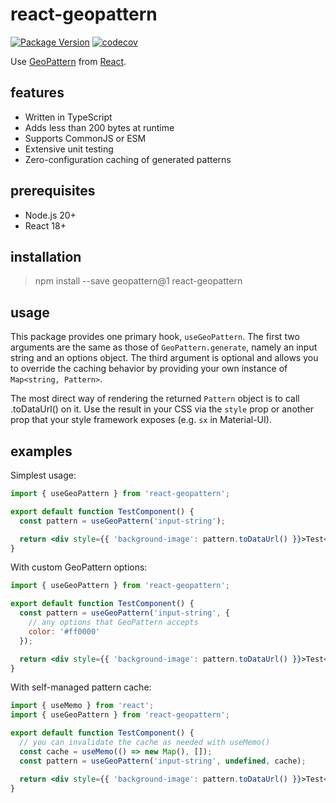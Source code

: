 # react-geopattern

[![Package Version](https://badge.fury.io/js/react-geopattern.svg)](https://www.npmjs.com/package/react-geopattern)
[![codecov](https://codecov.io/gh/ayan4m1/react-geopattern/branch/main/graph/badge.svg?token=ZGX9D11EZO)](https://codecov.io/gh/ayan4m1/react-geopattern)

Use [GeoPattern](https://github.com/btmills/geopattern) from [React](https://github.com/facebook/react).

## features

- Written in TypeScript
- Adds less than 200 bytes at runtime
- Supports CommonJS or ESM
- Extensive unit testing
- Zero-configuration caching of generated patterns

## prerequisites

- Node.js 20+
- React 18+

## installation

> npm install --save geopattern@1 react-geopattern

## usage

This package provides one primary hook, `useGeoPattern`. The first two arguments are the same as those of `GeoPattern.generate`, namely an input string and an options object. The third argument is optional and allows you to override the caching behavior by providing your own instance of `Map<string, Pattern>`.

The most direct way of rendering the returned `Pattern` object is to call .toDataUrl() on it. Use the result in your CSS via the `style` prop or another prop that your style framework exposes (e.g. `sx` in Material-UI).

## examples

Simplest usage:

```jsx
import { useGeoPattern } from 'react-geopattern';

export default function TestComponent() {
  const pattern = useGeoPattern('input-string');

  return <div style={{ 'background-image': pattern.toDataUrl() }}>Test</div>;
}
```

With custom GeoPattern options:

```jsx
import { useGeoPattern } from 'react-geopattern';

export default function TestComponent() {
  const pattern = useGeoPattern('input-string', {
    // any options that GeoPattern accepts
    color: '#ff0000'
  });

  return <div style={{ 'background-image': pattern.toDataUrl() }}>Test</div>;
}
```

With self-managed pattern cache:

```jsx
import { useMemo } from 'react';
import { useGeoPattern } from 'react-geopattern';

export default function TestComponent() {
  // you can invalidate the cache as needed with useMemo()
  const cache = useMemo(() => new Map(), []);
  const pattern = useGeoPattern('input-string', undefined, cache);

  return <div style={{ 'background-image': pattern.toDataUrl() }}>Test</div>;
}
```

